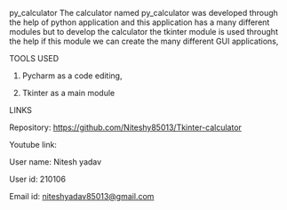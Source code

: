 py_calculator The calculator named py_calculator was developed through the help of python application and 
this application has a many different modules but to develop the calculator the tkinter module is used throught 
the help if this module we can create the many different GUI applications,

TOOLS USED

1. Pycharm as a code editing, 

2. Tkinter as a main module

LINKS

Repository: https://github.com/Niteshy85013/Tkinter-calculator

Youtube link:

User name: Nitesh yadav

User id: 210106


Email id: niteshyadav85013@gmail.com  
